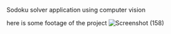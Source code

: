 Sodoku solver application using computer vision 

here is some footage of the project 
![Screenshot (158)](https://user-images.githubusercontent.com/117757969/218327460-c857d1a5-f7d6-4ef8-a892-32314ca99397.png)

